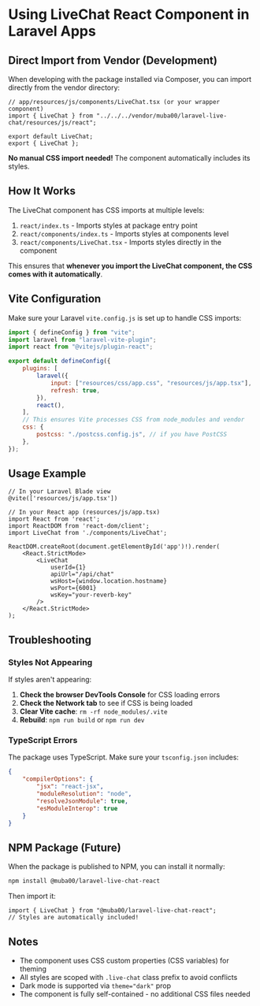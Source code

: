 # Using LiveChat React Component in Laravel Apps

## Direct Import from Vendor (Development)

When developing with the package installed via Composer, you can import directly from the vendor directory:

```tsx
// app/resources/js/components/LiveChat.tsx (or your wrapper component)
import { LiveChat } from "../../../vendor/muba00/laravel-live-chat/resources/js/react";

export default LiveChat;
export { LiveChat };
```

**No manual CSS import needed!** The component automatically includes its styles.

## How It Works

The LiveChat component has CSS imports at multiple levels:

1. `react/index.ts` - Imports styles at package entry point
2. `react/components/index.ts` - Imports styles at components level
3. `react/components/LiveChat.tsx` - Imports styles directly in the component

This ensures that **whenever you import the LiveChat component, the CSS comes with it automatically**.

## Vite Configuration

Make sure your Laravel `vite.config.js` is set up to handle CSS imports:

```javascript
import { defineConfig } from "vite";
import laravel from "laravel-vite-plugin";
import react from "@vitejs/plugin-react";

export default defineConfig({
    plugins: [
        laravel({
            input: ["resources/css/app.css", "resources/js/app.tsx"],
            refresh: true,
        }),
        react(),
    ],
    // This ensures Vite processes CSS from node_modules and vendor
    css: {
        postcss: "./postcss.config.js", // if you have PostCSS
    },
});
```

## Usage Example

```tsx
// In your Laravel Blade view
@vite(['resources/js/app.tsx'])

// In your React app (resources/js/app.tsx)
import React from 'react';
import ReactDOM from 'react-dom/client';
import LiveChat from './components/LiveChat';

ReactDOM.createRoot(document.getElementById('app')!).render(
    <React.StrictMode>
        <LiveChat
            userId={1}
            apiUrl="/api/chat"
            wsHost={window.location.hostname}
            wsPort={6001}
            wsKey="your-reverb-key"
        />
    </React.StrictMode>
);
```

## Troubleshooting

### Styles Not Appearing

If styles aren't appearing:

1. **Check the browser DevTools Console** for CSS loading errors
2. **Check the Network tab** to see if CSS is being loaded
3. **Clear Vite cache**: `rm -rf node_modules/.vite`
4. **Rebuild**: `npm run build` or `npm run dev`

### TypeScript Errors

The package uses TypeScript. Make sure your `tsconfig.json` includes:

```json
{
    "compilerOptions": {
        "jsx": "react-jsx",
        "moduleResolution": "node",
        "resolveJsonModule": true,
        "esModuleInterop": true
    }
}
```

## NPM Package (Future)

When the package is published to NPM, you can install it normally:

```bash
npm install @muba00/laravel-live-chat-react
```

Then import it:

```tsx
import { LiveChat } from "@muba00/laravel-live-chat-react";
// Styles are automatically included!
```

## Notes

-   The component uses CSS custom properties (CSS variables) for theming
-   All styles are scoped with `.live-chat` class prefix to avoid conflicts
-   Dark mode is supported via `theme="dark"` prop
-   The component is fully self-contained - no additional CSS files needed
